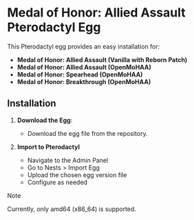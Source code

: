 # Medal of Honor: Allied Assault Pterodactyl Egg

This Pterodactyl egg provides an easy installation for:

- **Medal of Honor: Allied Assault (Vanilla with Reborn Patch)**
- **Medal of Honor: Allied Assault (OpenMoHAA)**
- **Medal of Honor: Spearhead (OpenMoHAA)**
- **Medal of Honor: Breakthrough (OpenMoHAA)**

## Installation

1. **Download the Egg**: 
   - Download the egg file from the repository.

2. **Import to Pterodactyl**
   - Navigate to the Admin Panel
   - Go to Nests > Import Egg
   - Upload the chosen egg version file
   - Configure as needed

> [!NOTE]
> Currently, only amd64 (x86_64) is supported.